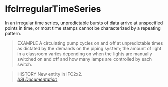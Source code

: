 IfcIrregularTimeSeries
======================
In an irregular time series, unpredictable bursts of data arrive at
unspecified points in time, or most time stamps cannot be characterized by a
repeating pattern.  
  
> EXAMPLE  A circulating pump cycles on and off at unpredictable times as
> dictated by the demands on the piping system; the amount of light in a
> classroom varies depending on when the lights are manually switched on and
> off and how many lamps are controlled by each switch.  
  
> HISTORY  New entity in IFC2x2.  
[ _bSI
Documentation_](https://standards.buildingsmart.org/IFC/DEV/IFC4_2/FINAL/HTML/schema/ifcdatetimeresource/lexical/ifcirregulartimeseries.htm)


